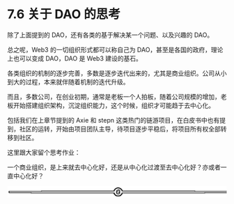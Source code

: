 # 7.6 关于 DAO 的思考

除了上面提到的 DAO，还有各类的基于解决某一个问题、以及兴趣的 DAO。

总之呢，Web3 的一切组织形式都可以称自己为 DAO，甚至是各国的政府，理论上也可以变成 DAO，DAO 是 Web3 建设的基石。

各类组织的机制的逐步完善，多数是逐步迭代出来的，尤其是商业组织。公司从小到大的过程，本来就伴随着机制的迭代升级。

而且，多数公司，在创业初期，通常是老板一个人拍板，随着公司规模的增加，老板开始搭建组织架构，沉淀组织能力，这个时候，组织才可能趋于去中心化。

包括我们在上章节提到的 Axie 和 stepn 这类热门的链游项目，在白皮书中也有提到，社区的运转，开始由项目团队主导，待项目逐步平稳后，将项目所有权全部转移到社区。

这里跟大家留个思考作业：

一个商业组织，是上来就去中心化好，还是从中心化过渡至去中心化好？亦或者一直中心化好？

![](img/d2c5514a55bab876d48116f023b6bdd6.png)